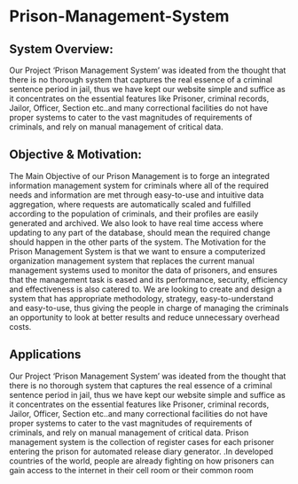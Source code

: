 # Prison-Management-System

## System Overview:

Our Project ‘Prison Management System’ was ideated from the thought that there is no thorough
system that captures the real essence of a criminal sentence period in jail, thus we have kept our
website simple and suffice as it concentrates on the essential features like Prisoner, criminal
records, Jailor, Officer, Section etc..and many correctional facilities do not have proper systems to
cater to the vast magnitudes of requirements of criminals, and rely on manual management of
critical data.

## Objective & Motivation:

The Main Objective of our Prison Management is to forge an integrated information management
system for criminals where all of the required needs and information are met through easy-to-use
and intuitive data aggregation, where requests are automatically scaled and fulfilled according to
the population of criminals, and their profiles are easily generated and
archived. We also look to have real time access where updating to any part of the database, should
mean the required change should happen in the other parts of the system.
The Motivation for the Prison Management System is that we want to ensure a computerized
organization management system that replaces the current manual management systems used to
monitor the data of prisoners, and ensures that the management task is eased and its performance,
security, efficiency and effectiveness is also catered to. We are looking to create
and design a system that has appropriate methodology, strategy, easy-to-understand and
easy-to-use, thus giving the people in charge of managing the criminals an opportunity to look at
better results and reduce unnecessary overhead costs.

## Applications

Our Project ‘Prison Management System’ was ideated from the thought that there is no
thorough system that captures the real essence of a criminal sentence period in jail, thus we
have kept our website simple and suffice as it concentrates on the essential features like
Prisoner, criminal records, Jailor, Officer, Section etc..and many correctional facilities do not
have proper systems to cater to the vast magnitudes of requirements of criminals, and rely on
manual management of critical data.
Prison management system is the collection of register cases for each prisoner entering the prison
for automated release diary generator. .In developed countries of the world, people are already
fighting on how prisoners can gain access to the internet in their cell room or their common room
